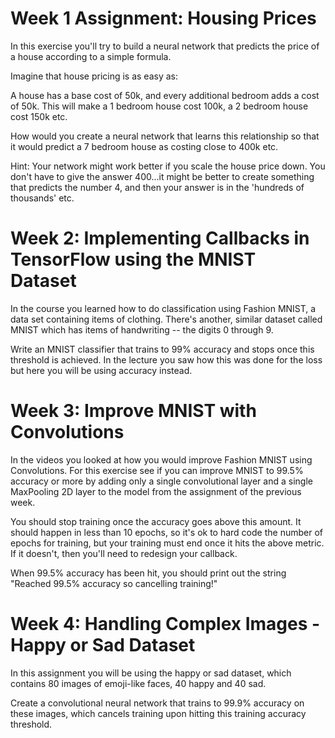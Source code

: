 # Week 1 Assignment: Housing Prices
In this exercise you'll try to build a neural network that predicts the price of a house according to a simple formula.

Imagine that house pricing is as easy as:

A house has a base cost of 50k, and every additional bedroom adds a cost of 50k. This will make a 1 bedroom house cost 100k, a 2 bedroom house cost 150k etc.

How would you create a neural network that learns this relationship so that it would predict a 7 bedroom house as costing close to 400k etc.

Hint: Your network might work better if you scale the house price down. You don't have to give the answer 400...it might be better to create something that predicts the number 4, and then your answer is in the 'hundreds of thousands' etc.



# Week 2: Implementing Callbacks in TensorFlow using the MNIST Dataset
In the course you learned how to do classification using Fashion MNIST, a data set containing items of clothing. There's another, similar dataset called MNIST which has items of handwriting -- the digits 0 through 9.

Write an MNIST classifier that trains to 99% accuracy and stops once this threshold is achieved. In the lecture you saw how this was done for the loss but here you will be using accuracy instead.


# Week 3: Improve MNIST with Convolutions
In the videos you looked at how you would improve Fashion MNIST using Convolutions. For this exercise see if you can improve MNIST to 99.5% accuracy or more by adding only a single convolutional layer and a single MaxPooling 2D layer to the model from the assignment of the previous week.

You should stop training once the accuracy goes above this amount. It should happen in less than 10 epochs, so it's ok to hard code the number of epochs for training, but your training must end once it hits the above metric. If it doesn't, then you'll need to redesign your callback.

When 99.5% accuracy has been hit, you should print out the string "Reached 99.5% accuracy so cancelling training!"

# Week 4: Handling Complex Images - Happy or Sad Dataset
In this assignment you will be using the happy or sad dataset, which contains 80 images of emoji-like faces, 40 happy and 40 sad.

Create a convolutional neural network that trains to 99.9% accuracy on these images, which cancels training upon hitting this training accuracy threshold.


